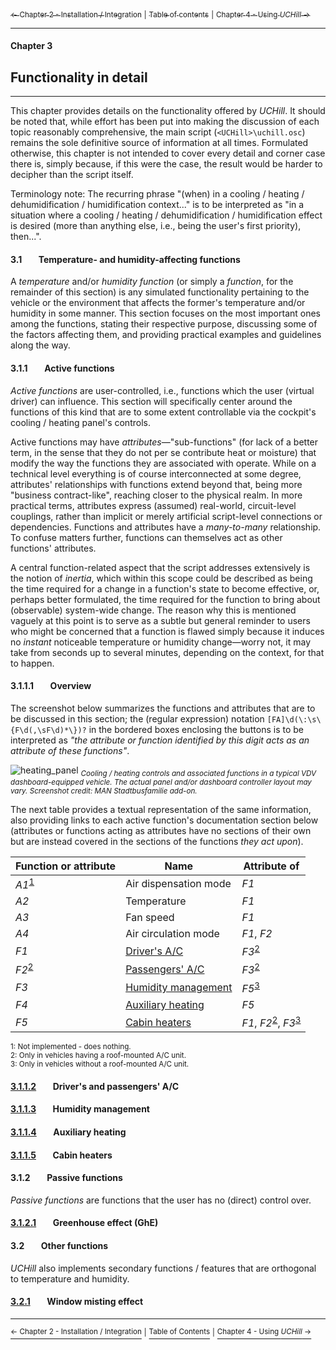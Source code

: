 [<sub>&#8592; Chapter 2 - Installation / Integration</sub>](./2_installation_integration.md) <sub>|</sub> [<sub>Table of contents</sub>](./0_table_of_contents.md) <sub>|</sub> [<sub>Chapter 4 - Using *UCHill* &#8594;</sub>](./4_usage.md)
***
#### Chapter 3
## Functionality in detail
***
This chapter provides details on the functionality offered by *UCHill*. It should be noted that, while effort has been put into making the discussion of each topic reasonably comprehensive, the main script (`<UCHill>\uchill.osc`) remains the sole definitive source of information at all times. Formulated otherwise, this chapter is not intended to cover every detail and corner case there is, simply because, if this were the case, the result would be harder to decipher than the script itself.

Terminology note: The recurring phrase "(when) in a cooling / heating / dehumidification / humidification context..." is to be interpreted as "in a situation where a cooling / heating / dehumidification / humidification effect is desired (more than anything else, i.e., being the user's first priority), then...".

#### 3.1&#160;&#160;&#160;&#160;&#160;&#160;&#160;&#160;Temperature- and humidity-affecting functions

A *temperature* and/or *humidity function* (or simply a *function*, for the remainder of this section) is any simulated functionality pertaining to the vehicle or the environment that affects the former's temperature and/or humidity in some manner. This section focuses on the most important ones among the functions, stating their respective purpose, discussing some of the factors affecting them, and providing practical examples and guidelines along the way.

#### 3.1.1&#160;&#160;&#160;&#160;&#160;&#160;&#160;&#160;Active functions

*Active functions* are user-controlled, i.e., functions which the user (virtual driver) can influence. This section will specifically center around the functions of this kind that are to some extent controllable via the cockpit's cooling / heating panel's controls.

Active functions may have *attributes*—"sub-functions" (for lack of a better term, in the sense that they do not per se contribute heat or moisture) that modify the way the functions they are associated with operate. While on a technical level everything is of course interconnected at some degree, attributes' relationships with functions extend beyond that, being more "business contract-like", reaching closer to the physical realm. In more practical terms, attributes express (assumed) real-world, circuit-level couplings, rather than implicit or merely artificial script-level connections or dependencies. Functions and attributes have a *many-to-many* relationship. To confuse matters further, functions can themselves act as other functions' attributes.

A central function-related aspect that the script addresses extensively is the notion of *inertia*, which within this scope could be described as being the time required for a change in a function's state to become effective, or, perhaps better formulated, the time required for the function to bring about (observable) system-wide change. The reason why this is mentioned vaguely at this point is to serve as a subtle but general reminder to users who might be concerned that a function is flawed simply because it induces no *instant* noticeable temperature or humidity change—worry not, it may take from seconds up to several minutes, depending on the context, for that to happen.

#### 3.1.1.1&#160;&#160;&#160;&#160;&#160;&#160;&#160;&#160;Overview

The screenshot below summarizes the functions and attributes that are to be discussed in this section; the (regular expression) notation `[FA]\d(\:\s\{F\d(,\sF\d)*\})?` in the bordered boxes enclosing the buttons is to be interpreted as *"the attribute or function identified by this digit acts as an attribute of these functions"*.

![heating_panel](http://i.imgur.com/mJpNQrm.png)
<sub>*Cooling / heating controls and associated functions in a typical VDV dashboard-equipped vehicle. The actual panel and/or dashboard controller layout may vary. Screenshot credit: MAN Stadtbusfamilie add-on.*</sub>

The next table provides a textual representation of the same information, also providing links to each active function's documentation section below (attributes or functions acting as attributes have no sections of their own but are instead covered in the sections of the functions *they act upon*).

Function or attribute | Name | Attribute of
--------------------- | ---- | ---------------
*A1*<sup>[1](#function_table_remark_1)</sup> | Air dispensation mode | *F1*
*A2* | Temperature | *F1*
*A3* | Fan speed | *F1*
*A4* | Air circulation mode | *F1*, *F2*
*F1* | [Driver's A/C](#3112drivers-and-passengers-ac) | *F3*<sup>[2](#function_table_remark_2)</sup>
*F2*<sup>[2](#function_table_remark_2)</sup> | [Passengers' A/C](#3112drivers-and-passengers-ac) | *F3*<sup>[2](#function_table_remark_2)</sup>
*F3* | [Humidity management](#3113humidity-management) | *F5*<sup>[3](#function_table_remark_3)</sup>
*F4* | [Auxiliary heating](#3114auxiliary-heating) | *F5*
*F5* | [Cabin heaters](#3115cabin-heaters) | *F1*, *F2*<sup>[2](#function_table_remark_2)</sup>, *F3*<sup>[3](#function_table_remark_3)</sup>

<sub><a name="function_table_remark_1">1</a>: Not implemented - does nothing.</sub><br/>
<sub><a name="function_table_remark_2">2</a>: Only in vehicles having a roof-mounted A/C unit.</sub><br/>
<sub><a name="function_table_remark_3">3</a>: Only in vehicles without a roof-mounted A/C unit.</sub>

#### [3.1.1.2](./3112_driver_passenger_ac.md)&#160;&#160;&#160;&#160;&#160;&#160;&#160;&#160;Driver's and passengers' A/C

#### [3.1.1.3](./3113_humidity_management.md)&#160;&#160;&#160;&#160;&#160;&#160;&#160;&#160;Humidity management

#### [3.1.1.4](./3114_auxiliary_heating.md)&#160;&#160;&#160;&#160;&#160;&#160;&#160;&#160;Auxiliary heating

#### [3.1.1.5](./3115_cabin_heaters.md)&#160;&#160;&#160;&#160;&#160;&#160;&#160;&#160;Cabin heaters

#### 3.1.2&#160;&#160;&#160;&#160;&#160;&#160;&#160;&#160;Passive functions

*Passive functions* are functions that the user has no (direct) control over.

#### [3.1.2.1](./3121_greenhouse_effect.md)&#160;&#160;&#160;&#160;&#160;&#160;&#160;&#160;Greenhouse effect (GhE)

#### 3.2&#160;&#160;&#160;&#160;&#160;&#160;&#160;&#160;Other functions

*UCHill* also implements secondary functions / features that are orthogonal to temperature and humidity.

#### [3.2.1](./321_window_misting_effect.md)&#160;&#160;&#160;&#160;&#160;&#160;&#160;&#160;Window misting effect
***
[<sup>&#8592; Chapter 2 - Installation / Integration</sup>](./2_installation_integration.md) <sup>|</sup> [<sup>Table of Contents</sup>](./0_table_of_contents.md) <sup>|</sup> [<sup>Chapter 4 - Using *UCHill* &#8594;</sup>](./4_usage.md)

